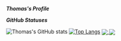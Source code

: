 ***Thomas's Profile***

***GitHub Statuses***

![Thomas's GitHub stats](https://github-readme-stats.vercel.app/api?username=ThomasYun0120&show_icons=true&theme=cobalt) [![Top Langs](https://github-readme-stats.vercel.app/api/top-langs/?username=ThomasYun0120&layout=compact&show_icons=true&theme=highcontrast)](https://github.com/anuraghazra/github-readme-stats)
<a href="https://github.com/ThomasYun0120/github-readme-stats">
  <img align="center" src="https://github-readme-stats.vercel.app/api/pin/?username=ThomasYun0120&repo=github-readme-stats" />
</a>
<a href="https://github.com/ThomasYun0120/convoychat">
  <img align="center" src="https://github-readme-stats.vercel.app/api/pin/?username=ThomasYun0120a&repo=convoychat" />
</a>

